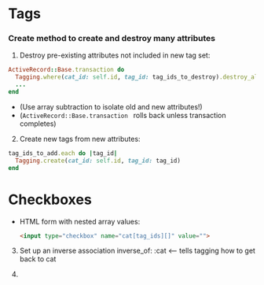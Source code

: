 # Tags

### Create method to create and destroy many attributes

1. Destroy pre-existing attributes not included in new tag set:

  ```ruby
  ActiveRecord::Base.transaction do
    Tagging.where(cat_id: self.id, tag_id: tag_ids_to_destroy).destroy_all
    ...
  end
  ```
  * (Use array subtraction to isolate old and new attributes!)
  * (```ActiveRecord::Base.transaction ``` rolls back unless transaction completes)


2. Create new tags from new attributes:

  ```ruby
  tag_ids_to_add.each do |tag_id|
    Tagging.create(cat_id: self.id, tag_id: tag_id)
  end
  ```

# Checkboxes
* HTML form with nested array values:
  ```html
  <input type="checkbox" name="cat[tag_ids][]" value="">
  ```

3. Set up an inverse association
  inverse_of: :cat <-- tells tagging how to get back to cat

4.
